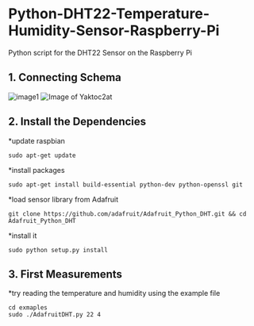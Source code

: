 # Python-DHT22-Temperature-Humidity-Sensor-Raspberry-Pi
Python script for the DHT22 Sensor on the Raspberry Pi
## 1. Connecting Schema

![image1](https://tutorials-raspberrypi.de/wp-content/uploads/luftfeuchtigkeit_DHT11_Steckplatine-600x476.png)
![Image of Yaktoc2at](https://www.raspberrypi-spy.co.uk/wp-content/uploads/2012/06/Raspberry-Pi-GPIO-Layout-Model-B-Plus-rotated-2700x900.png)

## 2. Install the Dependencies
*update raspbian
```
sudo apt-get update
```
*install packages
```
sudo apt-get install build-essential python-dev python-openssl git
```
*load sensor library from Adafruit
```
git clone https://github.com/adafruit/Adafruit_Python_DHT.git && cd Adafruit_Python_DHT
```
*install it
```
sudo python setup.py install
```
## 3. First Measurements
*try reading the temperature and humidity using the example file
```
cd exmaples
sudo ./AdafruitDHT.py 22 4
```
